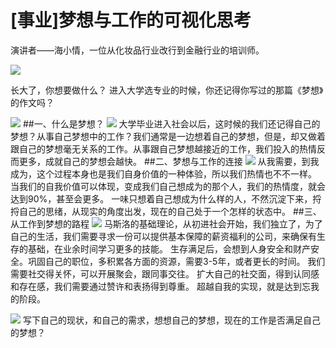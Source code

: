 # [事业]梦想与工作的可视化思考
演讲者——海小情，一位从化妆品行业改行到金融行业的培训师。

![](./_image/2017-02-12-10-56-02.jpg)

长大了，你想要做什么？
进入大学选专业的时候，你还记得你写过的那篇《梦想》的作文吗？

![](./_image/2017-02-12-10-58-45.jpg)
##一、什么是梦想？
![](./_image/2017-02-12-10-59-06.jpg)
大学毕业进入社会以后，这时候的我们还记得自己的梦想？从事自己梦想中的工作？我们通常是一边想着自己的梦想，但是，却又做着跟自己的梦想毫无关系的工作。从事跟自己梦想越接近的工作，我们投入的热情反而更多，成就自己的梦想会越快。
##二、梦想与工作的连接
![](./_image/2017-02-12-11-02-47.jpg)
从我需要，到我成为，这个过程本身也是我们自身价值的一种体验，所以我们热情也不不一样。
当我们的自我价值可以体现，变成我们自己想成为的那个人，我们的热情度，就会达到90%，甚至会更多。
一味只想着自己想成为什么样的人，不然沉淀下来，捋捋自己的思绪，从现实的角度出发，现在的自己处于一个怎样的状态中。
##三、从工作到梦想的路程
![](./_image/2017-02-12-11-08-44.jpg)
马斯洛的基础理论，从初进社会开始，我们独立了，为了自己的生活，我们需要寻求一份可以提供基本保障的薪资福利的公司，来确保有生存的基础，在业余时间学习更多的技能。
生存满足后，会想到人身安全和财产安全。巩固自己的职位，多积累各方面的资源，需要3-5年，或者更长的时间。
我们需要社交得关怀，可以开展聚会，跟同事交往。
扩大自己的社交面，得到认同感和存在感，我们需要通过赞许和表扬得到尊重。
超越自我的实现，就是达到忘我的阶段。

![](./_image/2017-02-12-11-20-41.jpg)
写下自己的现状，和自己的需求，想想自己的梦想，现在的工作是否满足自己的梦想？